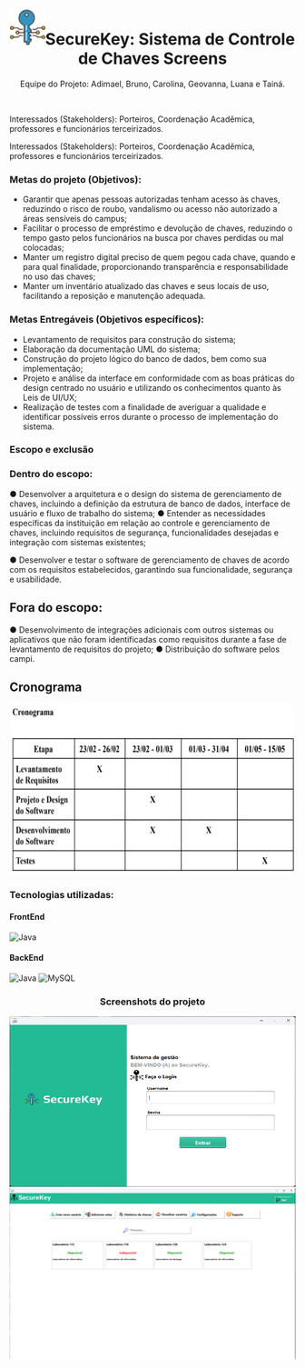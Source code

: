<h1 align="center"><img src="src/icons/image 4.png" width="62" height="62">SecureKey: Sistema de Controle de Chaves Screens</h1>
<p align="center">
Equipe do Projeto: Adimael, Bruno, Carolina, Geovanna, Luana e Tainá.
</p>
<br>
<p>Interessados (Stakeholders): Porteiros, Coordenação Acadêmica, professores e funcionários
terceirizados.</p>
<p>Interessados (Stakeholders): Porteiros, Coordenação Acadêmica, professores e funcionários
terceirizados.</p>

<h3>Metas do projeto (Objetivos):</h3>

  - Garantir que apenas pessoas autorizadas tenham acesso às chaves, reduzindo o risco
de roubo, vandalismo ou acesso não autorizado a áreas sensíveis do campus;
  - Facilitar o processo de empréstimo e devolução de chaves, reduzindo o tempo gasto
pelos funcionários na busca por chaves perdidas ou mal colocadas;
  - Manter um registro digital preciso de quem pegou cada chave, quando e para qual
finalidade, proporcionando transparência e responsabilidade no uso das chaves;
  - Manter um inventário atualizado das chaves e seus locais de uso, facilitando a
reposição e manutenção adequada.

<h3>Metas Entregáveis (Objetivos específicos):</h3>

  - Levantamento de requisitos para construção do sistema;
  - Elaboração da documentação UML do sistema;
  - Construção do projeto lógico do banco de dados, bem como sua implementação;
  - Projeto e análise da interface em conformidade com as boas práticas do design centrado no usuário e utilizando os conhecimentos quanto às Leis de UI/UX;
  - Realização de testes com a finalidade de averiguar a qualidade e identificar possíveis
erros durante o processo de implementação do sistema.

<h3>Escopo e exclusão</h3>

### Dentro do escopo:
● Desenvolver a arquitetura e o design do sistema de gerenciamento de
chaves, incluindo a definição da estrutura de banco de dados, interface
de usuário e fluxo de trabalho do sistema;
● Entender as necessidades específicas da instituição em relação ao
controle e gerenciamento de chaves, incluindo requisitos de segurança,
funcionalidades desejadas e integração com sistemas existentes;

● Desenvolver e testar o software de gerenciamento de chaves de acordo
com os requisitos estabelecidos, garantindo sua funcionalidade,
segurança e usabilidade.

## Fora do escopo:
● Desenvolvimento de integrações adicionais com outros sistemas ou
aplicativos que não foram identificadas como requisitos durante a fase
de levantamento de requisitos do projeto;
● Distribuição do software pelos campi.

## Cronograma

<img src="screenshots/Cronograma.png" width="600" height="300">

<h3>Tecnologias utilizadas:</h3>

#### FrontEnd
![Java](https://img.shields.io/badge/java-%23ED8B00.svg?style=for-the-badge&logo=openjdk&logoColor=white)
#### BackEnd
![Java](https://img.shields.io/badge/java-%23ED8B00.svg?style=for-the-badge&logo=openjdk&logoColor=white)
![MySQL](https://img.shields.io/badge/mysql-%2300f.svg?style=for-the-badge&logo=mysql&logoColor=white)

<h3 align="center">
Screenshots do projeto
</h3>

<p align="center">
<img src="screenshots/loginScreen.png" width="600" height="300">
<img src="screenshots/dashboardScreen.png" width="600" height="300">
</p>